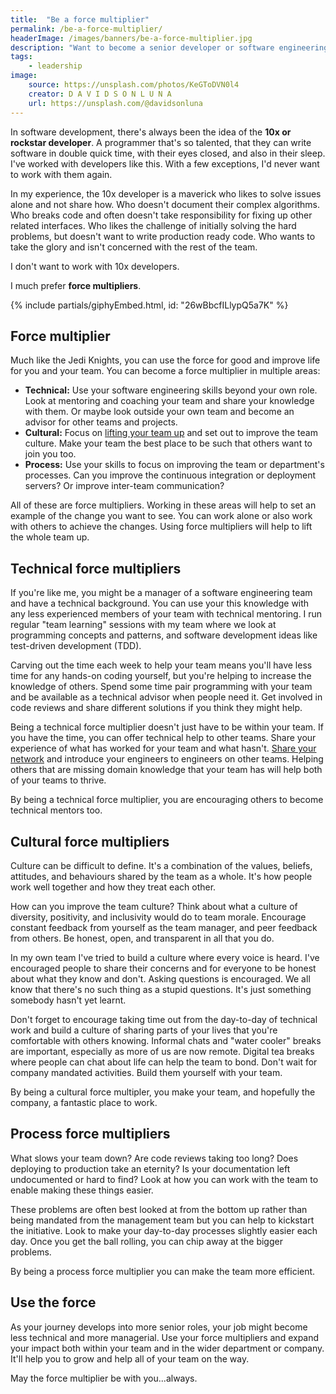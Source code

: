 ```yaml
---
title:  "Be a force multiplier"
permalink: /be-a-force-multiplier/
headerImage: /images/banners/be-a-force-multiplier.jpg
description: "Want to become a senior developer or software engineering manager? Forget being a 10x developer. Use the force!"
tags:
    - leadership
image:
    source: https://unsplash.com/photos/KeGToDVN0l4
    creator: D A V I D S O N L U N A
    url: https://unsplash.com/@davidsonluna
---
```


In software development, there's always been the idea of the **10x or rockstar developer**. A programmer that's so talented, that they can write software in double quick time, with their eyes closed, and also in their sleep. I've worked with developers like this. With a few exceptions, I'd never want to work with them again.

In my experience, the 10x developer is a maverick who likes to solve issues alone and not share how. Who doesn't document their complex algorithms. Who breaks code and often doesn't take responsibility for fixing up other related interfaces. Who likes the challenge of initially solving the hard problems, but doesn't want to write production ready code. Who wants to take the glory and isn't concerned with the rest of the team.

I don't want to work with 10x developers.

I much prefer **force multipliers**.

{% include partials/giphyEmbed.html, id: "26wBbcfILlypQ5a7K" %}

## Force multiplier

Much like the Jedi Knights, you can use the force for good and improve life for you and your team. You can become a force multiplier in multiple areas:

- **Technical:** Use your software engineering skills beyond your own role. Look at mentoring and coaching your team and share your knowledge with them. Or maybe look outside your own team and become an advisor for other teams and projects.
- **Cultural:** Focus on [lifting your team up](/lift-your-team-up/) and set out to improve the team culture. Make your team the best place to be such that others want to join you too.
- **Process:** Use your skills to focus on improving the team or department's processes. Can you improve the continuous integration or deployment servers? Or improve inter-team communication?

All of these are force multipliers. Working in these areas will help to set an example of the change you want to see. You can work alone or also work with others to achieve the changes. Using force multipliers will help to lift the whole team up.

## Technical force multipliers

If you're like me, you might be a manager of a software engineering team and have a technical background. You can use your this knowledge with any less experienced members of your team with technical mentoring. I run regular "team learning" sessions with my team where we look at programming concepts and patterns, and software development ideas like test-driven development (TDD).

Carving out the time each week to help your team means you'll have less time for any hands-on coding yourself, but you're helping to increase the knowledge of others. Spend some time pair programming with your team and be available as a technical advisor when people need it. Get involved in code reviews and share different solutions if you think they might help.

Being a technical force multiplier doesn't just have to be within your team. If you have the time, you can offer technical help to other teams. Share your experience of what has worked for your team and what hasn't. [Share your network](/share-your-network/) and introduce your engineers to engineers on other teams. Helping others that are missing domain knowledge that your team has will help both of your teams to thrive.

By being a technical force multiplier, you are encouraging others to become technical mentors too.

## Cultural force multipliers

Culture can be difficult to define. It's a combination of the values, beliefs, attitudes, and behaviours shared by the team as a whole. It's how people work well together and how they treat each other. 

How can you improve the team culture? Think about what a culture of diversity, positivity, and inclusivity would do to team morale. Encourage constant feedback from yourself as the team manager, and peer feedback from others. Be honest, open, and transparent in all that you do.

In my own team I've tried to build a culture where every voice is heard. I've encouraged people to share their concerns and for everyone to be honest about what they know and don't. Asking questions is encouraged. We all know that there's no such thing as a stupid questions. It's just something somebody hasn't yet learnt.

Don't forget to encourage taking time out from the day-to-day of technical work and build a culture of sharing parts of your lives that you're comfortable with others knowing. Informal chats and "water cooler" breaks are important, especially as more of us are now remote. Digital tea breaks where people can chat about life can help the team to bond. Don't wait for company mandated activities. Build them yourself with your team.

By being a cultural force multipler, you make your team, and hopefully the company, a fantastic place to work.

## Process force multipliers

What slows your team down? Are code reviews taking too long? Does deploying to production take an eternity? Is your documentation left undocumented or hard to find? Look at how you can work with the team to enable making these things easier.

These problems are often best looked at from the bottom up rather than being mandated from the management team but you can help to kickstart the initiative. Look to make your day-to-day processes slightly easier each day. Once you get the ball rolling, you can chip away at the bigger problems.

By being a process force multiplier you can make the team more efficient.

## Use the force

As your journey develops into more senior roles, your job might become less technical and more managerial. Use your force multipliers and expand your impact both within your team and in the wider department or company. It'll help you to grow and help all of your team on the way.

May the force multiplier be with you...always.
